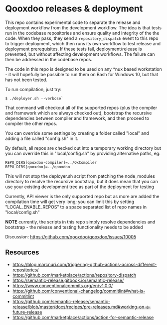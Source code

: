 # Qooxdoo releases & deployment

This repo contains experimental code to separate the release and deployment
workflow from the development workflow. The idea is that tests run in the
codebase repositories and ensure quality and integrity of the the code. When
they pass, they send a `repository_dispatch` event to this repo to trigger
deployment, which then runs its own workflow to test release and deployment
prerequisites. If these tests fail, deployment/release is prevented, but without
affecting development workflows. The failure can then be addressed in the
codebase repos.

The code in this repo is designed to be used on any *nux based workstation - it
will hopefully be possible to run them on Bash for Windows 10, but that has not
been tested.

To run compilation, just try: 

```
$ ./deployer.sh --verbose`
```

That command will checkout all of the supported repos (plus the compiler and framework 
which are always checked out), bootstrap the recursive dependencies between compiler 
and framework, and then proceed to compiler the other repos.

You can override some settings by creating a folder called "local" and adding
a file called "config.sh" in it.  

By default, all repos are checked out into a temporary working directory but you 
can override this in "local/config.sh" by providing alternative paths, eg:

```
REPO_DIRS[qooxdoo-compiler]=../QxCompiler
REPO_DIRS[qooxdoo]=../qooxdoo
```

This will not stop the deployer.sh script from patching the node_modules directory
to resolve the recursive bootstrap, but it does mean that you can use your existing
development tree as part of the deployment for testing

Currently, API viewer is the only supported repo but as more are added the compilation
time will get very long; you can limit this by setting "LOCAL_ENABLE_REPOS" to a 
space separated list of repo names in "local/config.sh"

**NOTE** currently, the scripts in this repo simply resolve dependencies and bootstrap -
the release and testing functionality needs to be added

Discussion: https://github.com/qooxdoo/qooxdoo/issues/10005

## Resources

- https://blog.marcnuri.com/triggering-github-actions-across-different-repositories/
- https://github.com/marketplace/actions/repository-dispatch
- https://semantic-release.gitbook.io/semantic-release/
- https://www.conventionalcommits.org/en/v1.0.0/
- https://github.com/conventional-changelog/commitlint#what-is-commitlint
- https://github.com/semantic-release/semantic-release/blob/master/docs/recipes/pre-releases.md#working-on-a-future-release
- https://github.com/marketplace/actions/action-for-semantic-release
